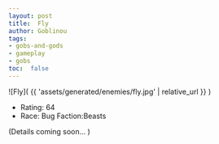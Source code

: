 ```yaml
---
layout: post
title:  Fly
author: Goblinou
tags:
- gobs-and-gods
- gameplay
- gobs
toc:  false
---
```


![Fly]( {{ 'assets/generated/enemies/fly.jpg' | relative_url }} )
- Rating: 64
- Race: Bug  Faction:Beasts

(Details coming soon... )